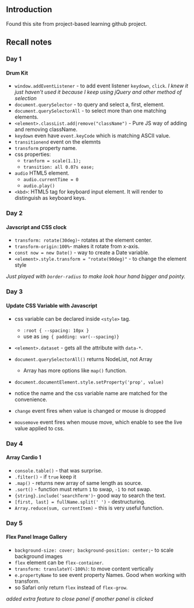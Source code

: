 ## Introduction ##
Found this site from project-based learning github project. 

## Recall notes ##

### Day 1 ###
#### Drum Kit ####
+ `window.addEventListener` - to add event listener `keydown`, `click`. _I knew it just haven't used it because I keep using jQuery and other method of selection_
+ `document.querySelector` - to query and select a, first, element.
+ `document.querySelectorAll` - to select more than one matching elements.
+ `<element>.classList.add|remove("className")` - Pure JS way of adding and removing className.
+ `keydown` even have `event.keyCode` which is matching ASCII value.
+ `transitionend` event on the elemnts
+ `transform` property name.
+ css properties: 
    - `tranform = scale(1.1);`
    - `transition: all 0.07s ease;`
+ `audio` HTML5 element.
    - `audio.currentTime = 0`
    - `audio.play()`
+ `<kbd>`: HTML5 tag for keyboard input element. It will render to distinguish as keyboard keys.

### Day 2 ###
#### Javscript and CSS clock ####
+ `transform: rotate(30deg)`- rotates at the element center.
+ `transform-origin:100%`- makes it rotate from x-axis.
+ `const now = new Date()` - way to create a Date variable.
+ `<element>.style.transform = "rotate(90deg)"` - to change the element style

_Just played with `border-radius` to make look hour hand bigger and pointy._


### Day 3 ###
#### Update CSS Variable with Javascript ####
+ css variable can be declared inside `<style>` tag.
    - `:root { --spacing: 10px } `
    - use as ` img { padding: var(--spacing)} `
+ `<element>.dataset` - gets all the attribute with `data-*`.
+ `document.querySelectorAll()` returns NodeList, not Array
    - Array has more options like `map()` function.

+ `document.documentElement.style.setProperty('prop', value)`  
+ notice the name and the css variable name are matched for the convenience.
+ `change` event fires when value is changed or mouse is dropped
+ `mousemove` event fires when mouse move, which enable to see the live value applied to css.


### Day 4 ###

#### Array Cardio 1 ####
+ `console.table()` - that was surprise.
+ `.filter()` - if `true` keep it
+ `.map()` - returns new array of same length as source.
+ `.sort()` - function must return `1` to swap, `-1` to not swap.
+ `{string}.include('searchTerm')`- good way to search the text.
+ `[first, last] = fullName.split(' ')` - destructuring. 
+ `Array.reduce(sum, currentItem)` - this is very useful function.

### Day 5 ###

#### Flex Panel Image Gallery ####
+ `background-size: cover; background-position: center;`- to scale background images
+ `flex` element can be  `flex-container`.
+ `transform: translateY(-100%)`: to move content vertically
+ `e.propertyName` to see event property Names. Good when working with transform.
+ so Safari only return `flex` instead of `flex-grow`.

_added extra feature to close panel if another panel is clicked_